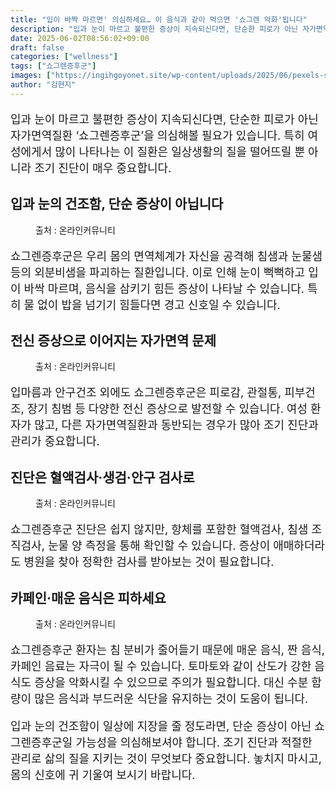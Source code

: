```yaml
---
title: "입이 바짝 마르면' 의심하세요… 이 음식과 같이 먹으면 '쇼그렌 악화'됩니다"
description: "입과 눈이 마르고 불편한 증상이 지속되신다면, 단순한 피로가 아닌 자가면역질환 ‘쇼그렌증후군’을 의심해볼 필요가 있습니다. 특히 여성에게서 많이 나타나는 이 질환은 일상생활의 질을 떨어뜨릴 뿐 아니라 조기 진단이 매우 중요합니다."
date: 2025-06-02T08:56:02+09:00
draft: false
categories: ["wellness"]
tags: ["쇼그렌증후군"]
images: ["https://ingihgoyonet.site/wp-content/uploads/2025/06/pexels-silverkblack-30535779-1024x540.jpg", "https://ingihgoyonet.site/wp-content/uploads/2025/06/pexels-angela-roma-7479528-683x1024.jpg", "https://ingihgoyonet.site/wp-content/uploads/2025/06/pexels-kseniachernaya-5752294-684x1024.jpg", "https://ingihgoyonet.site/wp-content/uploads/2025/06/pexels-igor-haritanovich-814387-1695052-2-1024x683.jpg"]
author: "김현지"
---
```


<p style="font-size:18px">입과 눈이 마르고 불편한 증상이 지속되신다면, 단순한 피로가 아닌 자가면역질환 ‘쇼그렌증후군’을 의심해볼 필요가 있습니다. 특히 여성에게서 많이 나타나는 이 질환은 일상생활의 질을 떨어뜨릴 뿐 아니라 조기 진단이 매우 중요합니다.</p> <h2 >입과 눈의 건조함, 단순 증상이 아닙니다</h2> <figure ><img src="https://ingihgoyonet.site/wp-content/uploads/2025/06/pexels-silverkblack-30535779-1024x540.jpg" alt="" style="aspect-ratio:16/9;object-fit:cover"/><figcaption >출처 : 온라인커뮤니티</figcaption></figure> <p style="font-size:18px">쇼그렌증후군은 우리 몸의 면역체계가 자신을 공격해 침샘과 눈물샘 등의 외분비샘을 파괴하는 질환입니다. 이로 인해 눈이 뻑뻑하고 입이 바싹 마르며, 음식을 삼키기 힘든 증상이 나타날 수 있습니다. 특히 물 없이 밥을 넘기기 힘들다면 경고 신호일 수 있습니다.</p> <h2 >전신 증상으로 이어지는 자가면역 문제</h2> <figure ><img src="https://ingihgoyonet.site/wp-content/uploads/2025/06/pexels-angela-roma-7479528-683x1024.jpg" alt="" style="aspect-ratio:16/9;object-fit:cover"/><figcaption >출처 : 온라인커뮤니티</figcaption></figure> <p style="font-size:18px">입마름과 안구건조 외에도 쇼그렌증후군은 피로감, 관절통, 피부건조, 장기 침범 등 다양한 전신 증상으로 발전할 수 있습니다. 여성 환자가 많고, 다른 자가면역질환과 동반되는 경우가 많아 조기 진단과 관리가 중요합니다.</p> <h2 >진단은 혈액검사·생검·안구 검사로</h2> <figure ><img src="https://ingihgoyonet.site/wp-content/uploads/2025/06/pexels-kseniachernaya-5752294-684x1024.jpg" alt="" style="aspect-ratio:16/9;object-fit:cover"/><figcaption >출처 : 온라인커뮤니티</figcaption></figure> <p style="font-size:18px">쇼그렌증후군 진단은 쉽지 않지만, 항체를 포함한 혈액검사, 침샘 조직검사, 눈물 양 측정을 통해 확인할 수 있습니다. 증상이 애매하더라도 병원을 찾아 정확한 검사를 받아보는 것이 필요합니다.</p> <h2 >카페인·매운 음식은 피하세요</h2> <figure ><img src="https://ingihgoyonet.site/wp-content/uploads/2025/06/pexels-igor-haritanovich-814387-1695052-2-1024x683.jpg" alt="" style="aspect-ratio:16/9;object-fit:cover"/><figcaption >출처 : 온라인커뮤니티</figcaption></figure> <p style="font-size:18px">쇼그렌증후군 환자는 침 분비가 줄어들기 때문에 매운 음식, 짠 음식, 카페인 음료는 자극이 될 수 있습니다. 토마토와 같이 산도가 강한 음식도 증상을 악화시킬 수 있으므로 주의가 필요합니다. 대신 수분 함량이 많은 음식과 부드러운 식단을 유지하는 것이 도움이 됩니다.</p> <p style="font-size:18px">입과 눈의 건조함이 일상에 지장을 줄 정도라면, 단순 증상이 아닌 쇼그렌증후군일 가능성을 의심해보셔야 합니다. 조기 진단과 적절한 관리로 삶의 질을 지키는 것이 무엇보다 중요합니다. 놓치지 마시고, 몸의 신호에 귀 기울여 보시기 바랍니다.</p>